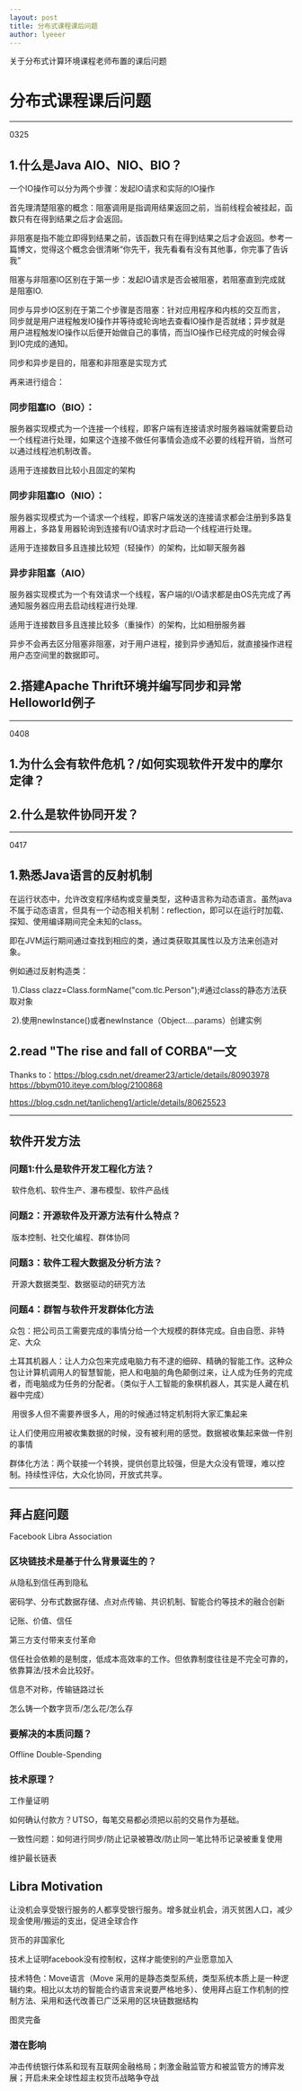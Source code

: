 ```yaml
---
layout: post
title: 分布式课程课后问题
author: lyeeer
---
```


关于分布式计算环境课程老师布置的课后问题


# 分布式课程课后问题
-------------------------
0325
## 1.什么是Java AIO、NIO、BIO？
一个IO操作可以分为两个步骤：发起IO请求和实际的IO操作

首先理清楚阻塞的概念：阻塞调用是指调用结果返回之前，当前线程会被挂起，函数只有在得到结果之后才会返回。

非阻塞是指不能立即得到结果之前，该函数只有在得到结果之后才会返回。参考一篇博文，觉得这个概念会很清晰“你先干，我先看看有没有其他事，你完事了告诉我”

阻塞与非阻塞IO区别在于第一步：发起IO请求是否会被阻塞，若阻塞直到完成就是阻塞IO.

同步与异步IO区别在于第二个步骤是否阻塞：针对应用程序和内核的交互而言，同步就是用户进程触发IO操作并等待或轮询地去查看IO操作是否就绪；异步就是用户进程触发IO操作以后便开始做自己的事情，而当IO操作已经完成的时候会得到IO完成的通知。

同步和异步是目的，阻塞和非阻塞是实现方式

再来进行组合：
### 同步阻塞IO（BIO）：
服务器实现模式为一个连接一个线程，即客户端有连接请求时服务器端就需要启动一个线程进行处理，如果这个连接不做任何事情会造成不必要的线程开销，当然可以通过线程池机制改善。

适用于连接数目比较小且固定的架构

### 同步非阻塞IO（NIO）：
服务器实现模式为一个请求一个线程，即客户端发送的连接请求都会注册到多路复用器上，多路复用器轮询到连接有I/O请求时才启动一个线程进行处理。

适用于连接数目多且连接比较短（轻操作）的架构，比如聊天服务器

### 异步非阻塞（AIO）
服务器实现模式为一个有效请求一个线程，客户端的I/O请求都是由OS先完成了再通知服务器应用去启动线程进行处理.

适用于连接数目多且连接比较多（重操作）的架构，比如相册服务器

异步不会再去区分阻塞非阻塞，对于用户进程，接到异步通知后，就直接操作进程用户态空间里的数据即可。

## 2.搭建Apache Thrift环境并编写同步和异常Helloworld例子 





-------------------------
0408
## 1.为什么会有软件危机？/如何实现软件开发中的摩尔定律？

## 2.什么是软件协同开发？





-------------------------
0417
## 1.熟悉Java语言的反射机制

在运行状态中，允许改变程序结构或变量类型，这种语言称为动态语言。虽然java不属于动态语言，但具有一个动态相关机制：reflection，即可以在运行时加载、探知、使用编译期间完全未知的class。

即在JVM运行期间通过查找到相应的类，通过类获取其属性以及方法来创造对象。

例如通过反射构造类：

​	1).Class clazz=Class.formName("com.tlc.Person");#通过class的静态方法获取对象

​	2).使用newInstance()或者newInstance（Object....params）创建实例



## 2.read "The rise and fall of CORBA"一文



Thanks to：<https://blog.csdn.net/dreamer23/article/details/80903978>
<https://bbym010.iteye.com/blog/2100868>

<https://blog.csdn.net/tanlicheng1/article/details/80625523>





---------------------

## 软件开发方法

### 问题1:什么是软件开发工程化方法？

​		软件危机、软件生产、瀑布模型、软件产品线

### 问题2：开源软件及开源方法有什么特点？

​		版本控制、社交化编程、群体协同

### 问题3：软件工程大数据及分析方法？

​		开源大数据类型、数据驱动的研究方法

### 问题4：群智与软件开发群体化方法

​		众包：把公司员工需要完成的事情分给一个大规模的群体完成。自由自愿、非特定、大众

​		土耳其机器人：让人力众包来完成电脑力有不逮的细碎、精确的智能工作。这种众包让计算机调用人的智慧智能，把人和电脑的角色颠倒过来，让人成为任务的完成者，而电脑成为任务的分配者。（类似于人工智能的象棋机器人，其实是人藏在机器中完成）

​		用很多人但不需要养很多人，用的时候通过特定机制将大家汇集起来

​		让人们使用应用被收集数据的时候，没有被利用的感觉。数据被收集起来做一件别的事情

群体化方法：两个联接一个转换，提供创意比较强，但是大众没有管理，难以控制。持续性评估，大众化协同，开放式共享。

----------------------------

## 拜占庭问题

Facebook Libra Association

### 区块链技术是基于什么背景诞生的？

从隐私到信任再到隐私

密码学、分布式数据存储、点对点传输、共识机制、智能合约等技术的融合创新

记账、价值、信任

第三方支付带来支付革命

信任社会依赖的是制度，低成本高效率的工作。但依靠制度往往是不完全可靠的，依靠算法/技术会比较好。

信息不对称，传输链路过长

怎么铸一个数字货币/怎么花/怎么存

### 要解决的本质问题？

Offline Double-Spending

### 技术原理？

工作量证明

如何确认付款方？UTSO，每笔交易都必须把以前的交易作为基础。

一致性问题：如何进行同步/防止记录被篡改/防止同一笔比特币记录被重复使用

维护最长链表

## Libra Motivation

让没机会享受银行服务的人都享受银行服务。增多就业机会，消灭贫困人口，减少现金使用/搬运的支出，促进全球合作

货币的非国家化

技术上证明facebook没有控制权，这样才能使别的产业愿意加入

技术特色：Move语言（Move 采用的是静态类型系统，类型系统本质上是一种逻辑约束。相比以太坊的智能合约语言来说要严格地多）、使用拜占庭工作机制的控制方法、采用和迭代改善已广泛采用的区块链数据结构

图灵完备

### 潜在影响

冲击传统银行体系和现有互联网金融格局；刺激金融监管方和被监管方的博弈发展；开启未来全球性超主权货币战略争夺战